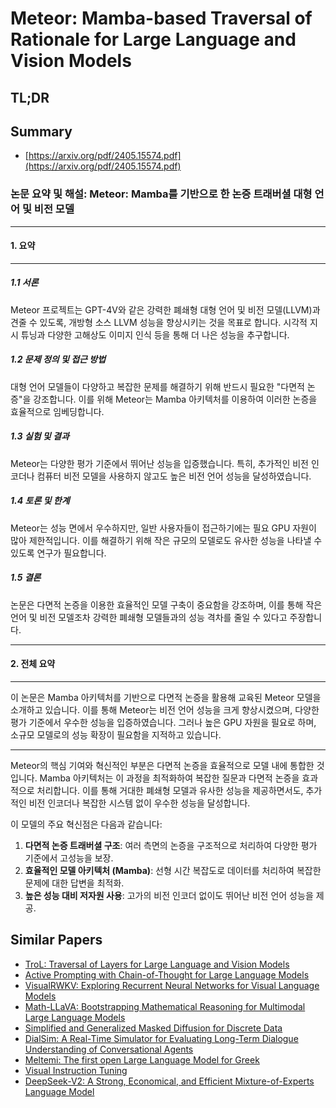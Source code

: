 # Meteor: Mamba-based Traversal of Rationale for Large Language and Vision Models
## TL;DR
## Summary
- [https://arxiv.org/pdf/2405.15574.pdf](https://arxiv.org/pdf/2405.15574.pdf)

### 논문 요약 및 해설: Meteor: Mamba를 기반으로 한 논증 트래버셜 대형 언어 및 비전 모델

---

#### 1. 요약

---

##### 1.1 서론

Meteor 프로젝트는 GPT-4V와 같은 강력한 폐쇄형 대형 언어 및 비전 모델(LLVM)과 견줄 수 있도록, 개방형 소스 LLVM 성능을 향상시키는 것을 목표로 합니다. 시각적 지시 튜닝과 다양한 고해상도 이미지 인식 등을 통해 더 나은 성능을 추구합니다.

##### 1.2 문제 정의 및 접근 방법

대형 언어 모델들이 다양하고 복잡한 문제를 해결하기 위해 반드시 필요한 "다면적 논증"을 강조합니다. 이를 위해 Meteor는 Mamba 아키텍처를 이용하여 이러한 논증을 효율적으로 임베딩합니다.

##### 1.3 실험 및 결과

Meteor는 다양한 평가 기준에서 뛰어난 성능을 입증했습니다. 특히, 추가적인 비전 인코더나 컴퓨터 비전 모델을 사용하지 않고도 높은 비전 언어 성능을 달성하였습니다.

##### 1.4 토론 및 한계

Meteor는 성능 면에서 우수하지만, 일반 사용자들이 접근하기에는 필요 GPU 자원이 많아 제한적입니다. 이를 해결하기 위해 작은 규모의 모델로도 유사한 성능을 나타낼 수 있도록 연구가 필요합니다.

##### 1.5 결론

논문은 다면적 논증을 이용한 효율적인 모델 구축이 중요함을 강조하며, 이를 통해 작은 언어 및 비전 모델조차 강력한 폐쇄형 모델들과의 성능 격차를 줄일 수 있다고 주장합니다.

---

#### 2. 전체 요약

---

이 논문은 Mamba 아키텍처를 기반으로 다면적 논증을 활용해 교육된 Meteor 모델을 소개하고 있습니다. 이를 통해 Meteor는 비전 언어 성능을 크게 향상시켰으며, 다양한 평가 기준에서 우수한 성능을 입증하였습니다. 그러나 높은 GPU 자원을 필요로 하며, 소규모 모델로의 성능 확장이 필요함을 지적하고 있습니다.

---

Meteor의 핵심 기여와 혁신적인 부분은 다면적 논증을 효율적으로 모델 내에 통합한 것입니다. Mamba 아키텍처는 이 과정을 최적화하여 복잡한 질문과 다면적 논증을 효과적으로 처리합니다. 이를 통해 거대한 폐쇄형 모델과 유사한 성능을 제공하면서도, 추가적인 비전 인코더나 복잡한 시스템 없이 우수한 성능을 달성합니다.

이 모델의 주요 혁신점은 다음과 같습니다:
1. **다면적 논증 트래버셜 구조**: 여러 측면의 논증을 구조적으로 처리하여 다양한 평가 기준에서 고성능을 보장.
2. **효율적인 모델 아키텍처 (Mamba)**: 선형 시간 복잡도로 데이터를 처리하여 복잡한 문제에 대한 답변을 최적화.
3. **높은 성능 대비 저자원 사용**: 고가의 비전 인코더 없이도 뛰어난 비전 언어 성능을 제공.

## Similar Papers
- [TroL: Traversal of Layers for Large Language and Vision Models](2406.12246.md)
- [Active Prompting with Chain-of-Thought for Large Language Models](2302.12246.md)
- [VisualRWKV: Exploring Recurrent Neural Networks for Visual Language Models](2406.13362.md)
- [Math-LLaVA: Bootstrapping Mathematical Reasoning for Multimodal Large Language Models](2406.17294.md)
- [Simplified and Generalized Masked Diffusion for Discrete Data](2406.04329.md)
- [DialSim: A Real-Time Simulator for Evaluating Long-Term Dialogue Understanding of Conversational Agents](2406.13144.md)
- [Meltemi: The first open Large Language Model for Greek](2407.20743.md)
- [Visual Instruction Tuning](2304.08485.md)
- [DeepSeek-V2: A Strong, Economical, and Efficient Mixture-of-Experts Language Model](2405.04434.md)
